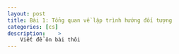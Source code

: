 ```yaml
---
layout: post
title: Bài 1: Tổng quan về lập trình hướng đối tượng
categories: [cs]
description:    >
    Viết để ôn bài thôi
---
```

